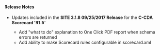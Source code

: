 #### Release Notes
* Updates included in the **SITE 3.1.8 09/25/2017 Release** for the **C-CDA Scorecard 'R1.5'**

  * Add "what to do" explanation to One Click PDF report when schema errors are returned
  * Add ability to make Scorecard rules configurable in scorecard.xml
